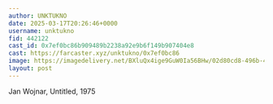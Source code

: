 ```yaml
---
author: UNKTUKNO
date: 2025-03-17T20:26:46+0000
username: unktukno
fid: 442122
cast_id: 0x7ef0bc86b909489b2238a92e9b6f149b907404e8
cast: https://farcaster.xyz/unktukno/0x7ef0bc86
image: https://imagedelivery.net/BXluQx4ige9GuW0Ia56BHw/02d80cd8-496b-439a-4839-6e7f86f10000/original
layout: post
---
```


Jan Wojnar, Untitled, 1975

<img src='https://imagedelivery.net/BXluQx4ige9GuW0Ia56BHw/02d80cd8-496b-439a-4839-6e7f86f10000/original' alt='' referrerpolicy='no-referrer'/>
